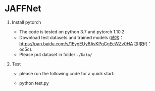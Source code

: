 # JAFFNet

1. Install pytorch 

   - The code is tested on python 3.7 and pytorch 1.10.2
   - Download test datasets and trained models (链接：https://pan.baidu.com/s/1EygEUy8AvKPqGgEeWZv0HA 
提取码：oc5c).
   - Please put dataset in folder `./Data/`

3. Test

   - please run the following code for a quick start:

   - python test.py
